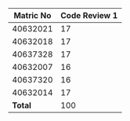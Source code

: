 | Matric No | Code Review 1 |
| ---- | ---- |
| 40632021 | 17 |
| 40632018 | 17 |
| 40637328 | 17 |
| 40632007 | 16 |
| 40637320 | 16 |
| 40632014 | 17 |
| **Total** | 100 |
